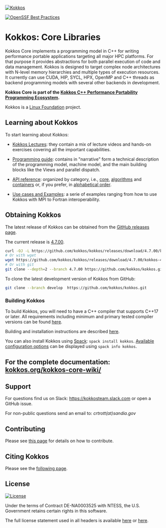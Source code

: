 [![Kokkos](https://avatars2.githubusercontent.com/u/10199860?s=200&v=4)](https://kokkos.org)

[![OpenSSF Best Practices](https://www.bestpractices.dev/projects/9344/badge)](https://www.bestpractices.dev/projects/9344)

# Kokkos: Core Libraries

Kokkos Core implements a programming model in C++ for writing performance portable
applications targeting all major HPC platforms. For that purpose it provides
abstractions for both parallel execution of code and data management.
Kokkos is designed to target complex node architectures with N-level memory
hierarchies and multiple types of execution resources. It currently can use
CUDA, HIP, SYCL, HPX, OpenMP and C++ threads as backend programming models with several other
backends in development.

**Kokkos Core is part of the [Kokkos C++ Performance Portability Programming Ecosystem](https://kokkos.org).**

Kokkos is a [Linux Foundation](https://linuxfoundation.org) project.

## Learning about Kokkos

To start learning about Kokkos:

- [Kokkos Lectures](https://kokkos.org/kokkos-core-wiki/tutorials-and-examples/video-lectures.html): they contain a mix of lecture videos and hands-on exercises covering all the important capabilities.

- [Programming guide](https://kokkos.org/kokkos-core-wiki/programmingguide.html): contains in "narrative" form a technical description of the programming model, machine model, and the main building blocks like the Views and parallel dispatch.

- [API reference](https://kokkos.org/kokkos-core-wiki/): organized by category, i.e., [core](https://kokkos.org/kokkos-core-wiki/API/core-index.html), [algorithms](https://kokkos.org/kokkos-core-wiki/API/algorithms-index.html) and [containers](https://kokkos.org/kokkos-core-wiki/API/containers-index.html) or, if you prefer, in [alphabetical order](https://kokkos.org/kokkos-core-wiki/API/alphabetical.html).

- [Use cases and Examples](https://kokkos.org/kokkos-core-wiki/tutorials-and-examples/use-cases-and-examples.html): a serie of examples ranging from how to use Kokkos with MPI to Fortran interoperability.

## Obtaining Kokkos

The latest release of Kokkos can be obtained from the [GitHub releases page](https://github.com/kokkos/kokkos/releases/latest).

The current release is [4.7.00](https://github.com/kokkos/kokkos/releases/tag/4.7.00).

```bash
curl -OJ -L https://github.com/kokkos/kokkos/releases/download/4.7.00/kokkos-4.7.00.tar.gz
# Or with wget
wget https://github.com/kokkos/kokkos/releases/download/4.7.00/kokkos-4.7.00.tar.gz
# Or with git
git clone --depth=2 --branch 4.7.00 https://github.com/kokkos/kokkos.git
```

To clone the latest development version of Kokkos from GitHub:

```bash
git clone --branch develop  https://github.com/kokkos/kokkos.git
```

### Building Kokkos

To build Kokkos, you will need to have a C++ compiler that supports C++17 or later.
All requirements including minimum and primary tested compiler versions can be found [here](https://kokkos.org/kokkos-core-wiki/get-started/requirements.html).

Building and installation instructions are described [here](https://kokkos.org/kokkos-core-wiki/get-started/building-from-source.html#configuring-and-building-kokkos).

You can also install Kokkos using [Spack](https://spack.io/): `spack install kokkos`. [Available configuration options](https://packages.spack.io/package.html?name=kokkos) can be displayed using `spack info kokkos`.

## For the complete documentation: [kokkos.org/kokkos-core-wiki/](https://kokkos.org/kokkos-core-wiki/)

## Support

For questions find us on Slack: https://kokkosteam.slack.com or open a GitHub issue.

For non-public questions send an email to: *crtrott(at)sandia.gov*

## Contributing

Please see [this page](https://kokkos.org/kokkos-core-wiki/contributing.html) for details on how to contribute.

## Citing Kokkos

Please see the [following page](https://kokkos.org/kokkos-core-wiki/citation.html).

## License

[![License](https://img.shields.io/badge/License-Apache--2.0_WITH_LLVM--exception-blue)](https://spdx.org/licenses/LLVM-exception.html)

Under the terms of Contract DE-NA0003525 with NTESS,
the U.S. Government retains certain rights in this software.

The full license statement used in all headers is available [here](https://kokkos.org/kokkos-core-wiki/license.html) or
[here](https://github.com/kokkos/kokkos/blob/develop/LICENSE).
